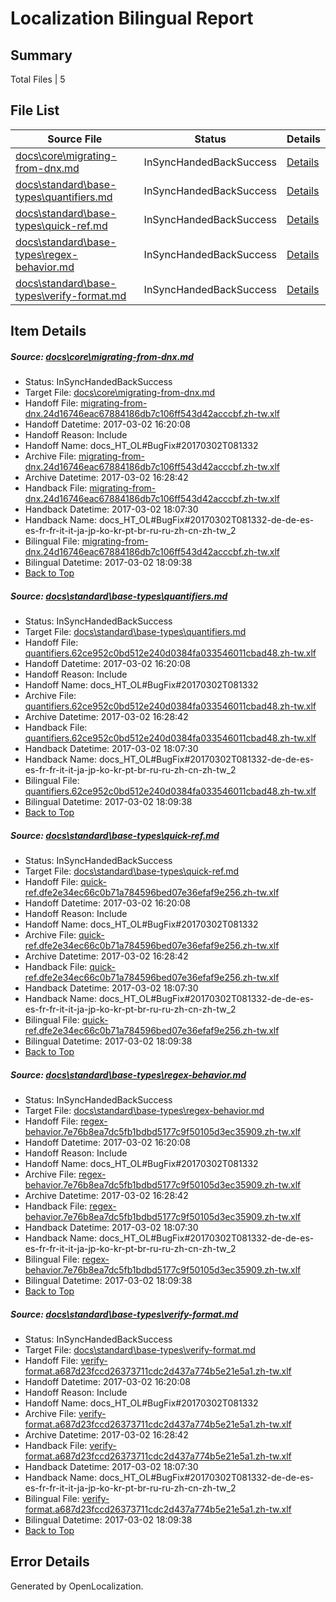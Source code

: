 # <a name='report-top'></a> Localization Bilingual Report

## Summary
 Total Files | 5

## File List
 Source File | Status | Details 
 ----------- | ------ | ------- 
 [docs\core\migrating-from-dnx.md](https://github.com/dotnet/docs/blob/90fe68f7f3c4b46502b5d3770b1a2d57c6af748a/docs/core/migrating-from-dnx.md) | InSyncHandedBackSuccess | [Details](#b752e23f37f83a68ef4a7a97108479f7736d53cd46)
 [docs\standard\base-types\quantifiers.md](https://github.com/dotnet/docs/blob/90fe68f7f3c4b46502b5d3770b1a2d57c6af748a/docs/standard/base-types/quantifiers.md) | InSyncHandedBackSuccess | [Details](#cd47cc351fb926bcf444bdcbd12f3cd61d9fb3273391)
 [docs\standard\base-types\quick-ref.md](https://github.com/dotnet/docs/blob/90fe68f7f3c4b46502b5d3770b1a2d57c6af748a/docs/standard/base-types/quick-ref.md) | InSyncHandedBackSuccess | [Details](#a6644fc2431beafa2128287eeac73bd598ee304a3392)
 [docs\standard\base-types\regex-behavior.md](https://github.com/dotnet/docs/blob/90fe68f7f3c4b46502b5d3770b1a2d57c6af748a/docs/standard/base-types/regex-behavior.md) | InSyncHandedBackSuccess | [Details](#5656cabb708dcfc311ac7a709446003951b97aa63393)
 [docs\standard\base-types\verify-format.md](https://github.com/dotnet/docs/blob/90fe68f7f3c4b46502b5d3770b1a2d57c6af748a/docs/standard/base-types/verify-format.md) | InSyncHandedBackSuccess | [Details](#077a09152ac23c986a751f42c893e1dcca8582913407)

## Item Details
##### <a name='b752e23f37f83a68ef4a7a97108479f7736d53cd46'></a> Source: [docs\core\migrating-from-dnx.md](https://github.com/dotnet/docs/blob/90fe68f7f3c4b46502b5d3770b1a2d57c6af748a/docs/core/migrating-from-dnx.md)
* Status: InSyncHandedBackSuccess
* Target File: [docs\core\migrating-from-dnx.md](https://github.com/dotnet/docs.zh-tw/blob/8adc66efb5f54d1ff6653fd53d561f7250eed08b/docs/core/migrating-from-dnx.md)
* Handoff File: [migrating-from-dnx.24d16746eac67884186db7c106ff543d42acccbf.zh-tw.xlf](https://github.com/dotnet/docs.handoff/blob/baa85217eabc1602c6a76533482505706c313044/ol-handoff/dotnet/docs.zh-tw/master/dotnet-core/migrating-from-dnx.24d16746eac67884186db7c106ff543d42acccbf.zh-tw.xlf)
* Handoff Datetime: 2017-03-02 16:20:08
* Handoff Reason: Include
* Handoff Name: docs_HT_OL#BugFix#20170302T081332
* Archive File: [migrating-from-dnx.24d16746eac67884186db7c106ff543d42acccbf.zh-tw.xlf](https://github.com/dotnet/docs.handoff/blob/801ce87573b61b310b9298bb8cc3153feeb63453/ol-archive/dotnet/docs.zh-tw/master/dotnet-core/migrating-from-dnx.24d16746eac67884186db7c106ff543d42acccbf.zh-tw.xlf)
* Archive Datetime: 2017-03-02 16:28:42
* Handback File: [migrating-from-dnx.24d16746eac67884186db7c106ff543d42acccbf.zh-tw.xlf](https://github.com/dotnet/docs.handback/blob/cdedc1d1be9efa8b85ba81f14b2eb57e19df1610/ol-handback/dotnet/docs.zh-tw/master/dotnet-core/migrating-from-dnx.24d16746eac67884186db7c106ff543d42acccbf.zh-tw.xlf)
* Handback Datetime: 2017-03-02 18:07:30
* Handback Name: docs_HT_OL#BugFix#20170302T081332-de-de-es-es-fr-fr-it-it-ja-jp-ko-kr-pt-br-ru-ru-zh-cn-zh-tw_2
* Bilingual File: [migrating-from-dnx.24d16746eac67884186db7c106ff543d42acccbf.zh-tw.xlf](https://github.com/dotnet/docs.handback/blob/cdedc1d1be9efa8b85ba81f14b2eb57e19df1610/ol-handback/dotnet/docs.zh-tw/master/dotnet-core/migrating-from-dnx.24d16746eac67884186db7c106ff543d42acccbf.zh-tw.xlf)
* Bilingual Datetime: 2017-03-02 18:09:38
* [Back to Top](#report-top)

##### <a name='cd47cc351fb926bcf444bdcbd12f3cd61d9fb3273391'></a> Source: [docs\standard\base-types\quantifiers.md](https://github.com/dotnet/docs/blob/90fe68f7f3c4b46502b5d3770b1a2d57c6af748a/docs/standard/base-types/quantifiers.md)
* Status: InSyncHandedBackSuccess
* Target File: [docs\standard\base-types\quantifiers.md](https://github.com/dotnet/docs.zh-tw/blob/8adc66efb5f54d1ff6653fd53d561f7250eed08b/docs/standard/base-types/quantifiers.md)
* Handoff File: [quantifiers.62ce952c0bd512e240d0384fa033546011cbad48.zh-tw.xlf](https://github.com/dotnet/docs.handoff/blob/baa85217eabc1602c6a76533482505706c313044/ol-handoff/dotnet/docs.zh-tw/master/dotnet-core/quantifiers.62ce952c0bd512e240d0384fa033546011cbad48.zh-tw.xlf)
* Handoff Datetime: 2017-03-02 16:20:08
* Handoff Reason: Include
* Handoff Name: docs_HT_OL#BugFix#20170302T081332
* Archive File: [quantifiers.62ce952c0bd512e240d0384fa033546011cbad48.zh-tw.xlf](https://github.com/dotnet/docs.handoff/blob/801ce87573b61b310b9298bb8cc3153feeb63453/ol-archive/dotnet/docs.zh-tw/master/dotnet-core/quantifiers.62ce952c0bd512e240d0384fa033546011cbad48.zh-tw.xlf)
* Archive Datetime: 2017-03-02 16:28:42
* Handback File: [quantifiers.62ce952c0bd512e240d0384fa033546011cbad48.zh-tw.xlf](https://github.com/dotnet/docs.handback/blob/cdedc1d1be9efa8b85ba81f14b2eb57e19df1610/ol-handback/dotnet/docs.zh-tw/master/dotnet-core/quantifiers.62ce952c0bd512e240d0384fa033546011cbad48.zh-tw.xlf)
* Handback Datetime: 2017-03-02 18:07:30
* Handback Name: docs_HT_OL#BugFix#20170302T081332-de-de-es-es-fr-fr-it-it-ja-jp-ko-kr-pt-br-ru-ru-zh-cn-zh-tw_2
* Bilingual File: [quantifiers.62ce952c0bd512e240d0384fa033546011cbad48.zh-tw.xlf](https://github.com/dotnet/docs.handback/blob/cdedc1d1be9efa8b85ba81f14b2eb57e19df1610/ol-handback/dotnet/docs.zh-tw/master/dotnet-core/quantifiers.62ce952c0bd512e240d0384fa033546011cbad48.zh-tw.xlf)
* Bilingual Datetime: 2017-03-02 18:09:38
* [Back to Top](#report-top)

##### <a name='a6644fc2431beafa2128287eeac73bd598ee304a3392'></a> Source: [docs\standard\base-types\quick-ref.md](https://github.com/dotnet/docs/blob/90fe68f7f3c4b46502b5d3770b1a2d57c6af748a/docs/standard/base-types/quick-ref.md)
* Status: InSyncHandedBackSuccess
* Target File: [docs\standard\base-types\quick-ref.md](https://github.com/dotnet/docs.zh-tw/blob/8adc66efb5f54d1ff6653fd53d561f7250eed08b/docs/standard/base-types/quick-ref.md)
* Handoff File: [quick-ref.dfe2e34ec66c0b71a784596bed07e36efaf9e256.zh-tw.xlf](https://github.com/dotnet/docs.handoff/blob/baa85217eabc1602c6a76533482505706c313044/ol-handoff/dotnet/docs.zh-tw/master/dotnet-core/quick-ref.dfe2e34ec66c0b71a784596bed07e36efaf9e256.zh-tw.xlf)
* Handoff Datetime: 2017-03-02 16:20:08
* Handoff Reason: Include
* Handoff Name: docs_HT_OL#BugFix#20170302T081332
* Archive File: [quick-ref.dfe2e34ec66c0b71a784596bed07e36efaf9e256.zh-tw.xlf](https://github.com/dotnet/docs.handoff/blob/801ce87573b61b310b9298bb8cc3153feeb63453/ol-archive/dotnet/docs.zh-tw/master/dotnet-core/quick-ref.dfe2e34ec66c0b71a784596bed07e36efaf9e256.zh-tw.xlf)
* Archive Datetime: 2017-03-02 16:28:42
* Handback File: [quick-ref.dfe2e34ec66c0b71a784596bed07e36efaf9e256.zh-tw.xlf](https://github.com/dotnet/docs.handback/blob/cdedc1d1be9efa8b85ba81f14b2eb57e19df1610/ol-handback/dotnet/docs.zh-tw/master/dotnet-core/quick-ref.dfe2e34ec66c0b71a784596bed07e36efaf9e256.zh-tw.xlf)
* Handback Datetime: 2017-03-02 18:07:30
* Handback Name: docs_HT_OL#BugFix#20170302T081332-de-de-es-es-fr-fr-it-it-ja-jp-ko-kr-pt-br-ru-ru-zh-cn-zh-tw_2
* Bilingual File: [quick-ref.dfe2e34ec66c0b71a784596bed07e36efaf9e256.zh-tw.xlf](https://github.com/dotnet/docs.handback/blob/cdedc1d1be9efa8b85ba81f14b2eb57e19df1610/ol-handback/dotnet/docs.zh-tw/master/dotnet-core/quick-ref.dfe2e34ec66c0b71a784596bed07e36efaf9e256.zh-tw.xlf)
* Bilingual Datetime: 2017-03-02 18:09:38
* [Back to Top](#report-top)

##### <a name='5656cabb708dcfc311ac7a709446003951b97aa63393'></a> Source: [docs\standard\base-types\regex-behavior.md](https://github.com/dotnet/docs/blob/90fe68f7f3c4b46502b5d3770b1a2d57c6af748a/docs/standard/base-types/regex-behavior.md)
* Status: InSyncHandedBackSuccess
* Target File: [docs\standard\base-types\regex-behavior.md](https://github.com/dotnet/docs.zh-tw/blob/8adc66efb5f54d1ff6653fd53d561f7250eed08b/docs/standard/base-types/regex-behavior.md)
* Handoff File: [regex-behavior.7e76b8ea7dc5fb1bdbd5177c9f50105d3ec35909.zh-tw.xlf](https://github.com/dotnet/docs.handoff/blob/baa85217eabc1602c6a76533482505706c313044/ol-handoff/dotnet/docs.zh-tw/master/dotnet-core/regex-behavior.7e76b8ea7dc5fb1bdbd5177c9f50105d3ec35909.zh-tw.xlf)
* Handoff Datetime: 2017-03-02 16:20:08
* Handoff Reason: Include
* Handoff Name: docs_HT_OL#BugFix#20170302T081332
* Archive File: [regex-behavior.7e76b8ea7dc5fb1bdbd5177c9f50105d3ec35909.zh-tw.xlf](https://github.com/dotnet/docs.handoff/blob/801ce87573b61b310b9298bb8cc3153feeb63453/ol-archive/dotnet/docs.zh-tw/master/dotnet-core/regex-behavior.7e76b8ea7dc5fb1bdbd5177c9f50105d3ec35909.zh-tw.xlf)
* Archive Datetime: 2017-03-02 16:28:42
* Handback File: [regex-behavior.7e76b8ea7dc5fb1bdbd5177c9f50105d3ec35909.zh-tw.xlf](https://github.com/dotnet/docs.handback/blob/cdedc1d1be9efa8b85ba81f14b2eb57e19df1610/ol-handback/dotnet/docs.zh-tw/master/dotnet-core/regex-behavior.7e76b8ea7dc5fb1bdbd5177c9f50105d3ec35909.zh-tw.xlf)
* Handback Datetime: 2017-03-02 18:07:30
* Handback Name: docs_HT_OL#BugFix#20170302T081332-de-de-es-es-fr-fr-it-it-ja-jp-ko-kr-pt-br-ru-ru-zh-cn-zh-tw_2
* Bilingual File: [regex-behavior.7e76b8ea7dc5fb1bdbd5177c9f50105d3ec35909.zh-tw.xlf](https://github.com/dotnet/docs.handback/blob/cdedc1d1be9efa8b85ba81f14b2eb57e19df1610/ol-handback/dotnet/docs.zh-tw/master/dotnet-core/regex-behavior.7e76b8ea7dc5fb1bdbd5177c9f50105d3ec35909.zh-tw.xlf)
* Bilingual Datetime: 2017-03-02 18:09:38
* [Back to Top](#report-top)

##### <a name='077a09152ac23c986a751f42c893e1dcca8582913407'></a> Source: [docs\standard\base-types\verify-format.md](https://github.com/dotnet/docs/blob/90fe68f7f3c4b46502b5d3770b1a2d57c6af748a/docs/standard/base-types/verify-format.md)
* Status: InSyncHandedBackSuccess
* Target File: [docs\standard\base-types\verify-format.md](https://github.com/dotnet/docs.zh-tw/blob/8adc66efb5f54d1ff6653fd53d561f7250eed08b/docs/standard/base-types/verify-format.md)
* Handoff File: [verify-format.a687d23fccd26373711cdc2d437a774b5e21e5a1.zh-tw.xlf](https://github.com/dotnet/docs.handoff/blob/baa85217eabc1602c6a76533482505706c313044/ol-handoff/dotnet/docs.zh-tw/master/dotnet-core/verify-format.a687d23fccd26373711cdc2d437a774b5e21e5a1.zh-tw.xlf)
* Handoff Datetime: 2017-03-02 16:20:08
* Handoff Reason: Include
* Handoff Name: docs_HT_OL#BugFix#20170302T081332
* Archive File: [verify-format.a687d23fccd26373711cdc2d437a774b5e21e5a1.zh-tw.xlf](https://github.com/dotnet/docs.handoff/blob/801ce87573b61b310b9298bb8cc3153feeb63453/ol-archive/dotnet/docs.zh-tw/master/dotnet-core/verify-format.a687d23fccd26373711cdc2d437a774b5e21e5a1.zh-tw.xlf)
* Archive Datetime: 2017-03-02 16:28:42
* Handback File: [verify-format.a687d23fccd26373711cdc2d437a774b5e21e5a1.zh-tw.xlf](https://github.com/dotnet/docs.handback/blob/cdedc1d1be9efa8b85ba81f14b2eb57e19df1610/ol-handback/dotnet/docs.zh-tw/master/dotnet-core/verify-format.a687d23fccd26373711cdc2d437a774b5e21e5a1.zh-tw.xlf)
* Handback Datetime: 2017-03-02 18:07:30
* Handback Name: docs_HT_OL#BugFix#20170302T081332-de-de-es-es-fr-fr-it-it-ja-jp-ko-kr-pt-br-ru-ru-zh-cn-zh-tw_2
* Bilingual File: [verify-format.a687d23fccd26373711cdc2d437a774b5e21e5a1.zh-tw.xlf](https://github.com/dotnet/docs.handback/blob/cdedc1d1be9efa8b85ba81f14b2eb57e19df1610/ol-handback/dotnet/docs.zh-tw/master/dotnet-core/verify-format.a687d23fccd26373711cdc2d437a774b5e21e5a1.zh-tw.xlf)
* Bilingual Datetime: 2017-03-02 18:09:38
* [Back to Top](#report-top)


## Error Details

Generated by OpenLocalization.
